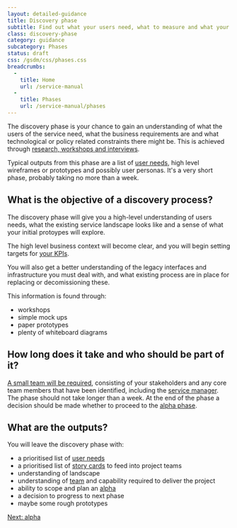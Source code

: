 ```yaml
---
layout: detailed-guidance
title: Discovery phase
subtitle: Find out what your users need, what to measure and what your constraints are
class: discovery-phase
category: guidance
subcategory: Phases
status: draft
css: /gsdm/css/phases.css
breadcrumbs:
  -
    title: Home
    url: /service-manual
  - 
    title: Phases
    url: /service-manual/phases
---
```


The discovery phase is your chance to gain an understanding of what the users of the service need, what the business requirements are and what technological or policy related constraints there might be. This is achieved through [research, workshops and interviews](/service-manual/users/introduction-to-user-research.html). 

Typical outputs from this phase are a list of [user needs](/service-manual/users/user-needs.html), high level wireframes or prototypes and possibly user personas. It's a very short phase, probably taking no more than a week.

## What is the objective of a discovery process?

The discovery phase will give you a high-level understanding of users needs, what the existing service landscape looks like and a sense of what your initial protoypes will explore.

The high level business context will become clear, and you will begin setting targets for [your KPIs](/service-manual/measurement).

You will also get a better understanding of the legacy interfaces and infrastructure you must deal with, and what existing process are in place for replacing or decomissioning these.

This information is found through:

* workshops
* simple mock ups
* paper prototypes 
* plenty of whiteboard diagrams

## How long does it take and who should be part of it?

[A small team will be required](/service-manual/the-team), consisting of your stakeholders and any core team members that have been identified, including the [service manager](/service-manual/the-team/service-manager.html). The phase should not take longer than a week. At the end of the phase a decision should be made whether to proceed to the [alpha phase](/service-manual/phases/alpha.html).

## What are the outputs?

You will leave the discovery phase with:

* a prioritised list of [user needs](/service-manual/users/user-needs.html)
* a prioritised list of [story cards](/service-manual/agile/writing-user-stories.html) to feed into project teams
* understanding of landscape
* understanding of [team](/service-manual/the-team) and capability required to deliver the project
* ability to scope and plan an [alpha](/service-manual/phases/alpha.html)
* a decision to progress to next phase
* maybe some rough prototypes

<!--
<ul class="phase-activities">
  <li>
    <img class="output" src="/service-manual/assets/images/pictograms/backlog.png" /> 
    List of user needs
  </li>
  <li>
    <img class="output" src="/service-manual/assets/images/pictograms/user-needs.png" />
    User personas
  </li>
  <li>
    <img class="output" src="/service-manual/assets/images/pictograms/prototype.png" /> 
    Rough wireframes
  </li>
  <li>
    <img class="output" src="/service-manual/assets/images/pictograms/discussion.png" />
    Stakeholder interviews
  </li>
  <li>
    <img class="output" src="/service-manual/assets/images/pictograms/discovery-small.png" />
    Team size
  </li>
</ul>
-->

[Next: alpha](/service-manual/phases/alpha.html)